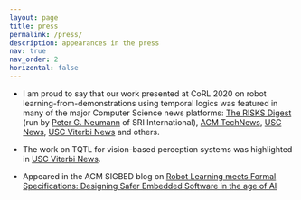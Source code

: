 ```yaml
---
layout: page
title: press
permalink: /press/
description: appearances in the press
nav: true
nav_order: 2
horizontal: false
---
```


- I am proud to say that our work presented at CoRL 2020 on robot learning-from-demonstrations using temporal logics was featured in many of the major Computer Science news platforms: [The RISKS Digest](http://catless.ncl.ac.uk/Risks/32.39#subj10) (run by [Peter G. Neumann](http://www.csl.sri.com/users/neumann/) of SRI International), [ACM TechNews](https://technews.acm.org/archives.cfm?fo=2020-11-nov/nov-25-2020.html), [USC News](https://viterbischool.usc.edu/news/2020/11/showing-robots-how-to-drive-a-carin-just-a-few-easy-lessons/), [USC Viterbi News](https://viterbischool.usc.edu/news/2020/12/conference-on-robotic-learning-teaching-robots-to-cook-navigate-and-learn-from-mistakes/) and others.

- The work on TQTL for vision-based perception systems was highlighted in [USC Viterbi News](https://viterbischool.usc.edu/news/2019/03/how-to-make-self-driving-cars-safer-on-roads/).

- Appeared in the ACM SIGBED blog on [Robot Learning meets Formal Specifications: Designing Safer Embedded Software in the age of AI](https://sigbed.org/2021/03/29/robot-learning-meets-formal-specifications-designing-safer-embedded-software-in-the-age-of-ai/)
